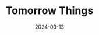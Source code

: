 ---  
layout: startup_page  
title: "Tomorrow Things"  
id: "tomorrowthings.com"  
permalink: "/tomorrowthingstomorrowthings.com03132024/"  
website: "https://tomorrowthings.com/"  
funding_round: ""  
funding_amount: "€1.5M"  
investors: "High-Tech Gründerfonds (HTGF), neoteq ventures, Notion Capital, solo GP Robin Capital, Christian Noske, Maximilian Eichler, Thomas Lang, Thomas Hollwedel, Markus Doetsch"  
about: "Tomorrow Things develops an AI-powered operating system for machines on the internet, creating digital twins of technical assets to optimize production lines, predict issues, and enable data-driven decisions. Its platform automates machine onboarding and standardizes it via machine blueprints, offering a cost-effective solution up to 90% cheaper than existing alternatives."  
markets: "AI, IoT, Business Intelligence Platforms"  
hq: "Bonn, North Rhine-Westphalia, Germany"  
founded_year: "2023"  
linkedin: "https://www.linkedin.com/company/tomorrowthings/"  
twitter: ""  
instagram: ""  
facebook: ""  
crunchbase: "https://www.crunchbase.com/organization/tomorrow-things"  
pitchbook: ""  

date_display: "13-Mar-2024"  
date: "2024-03-13"

# SEO Optimization  
meta_title: "Tomorrow Things -  Funding (€1.5M)"  
meta_description: "Tomorrow Things, Tomorrow Things develops an AI-powered operating system for machines on the internet, creating digital twins of technical assets to optimize productio..."  
meta_keywords: "Tomorrow Things, AI, IoT, Business Intelligence Platforms,  funding"  
canonical_url: "https://startup.projectstartups.com/tomorrowthingstomorrowthings.com03132024/"  
---